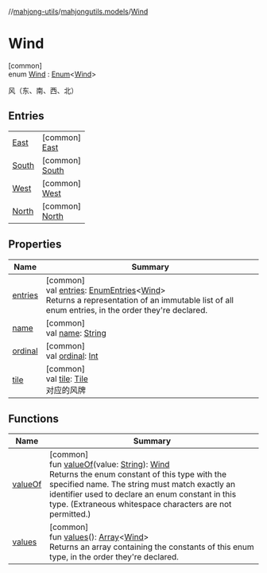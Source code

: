//[mahjong-utils](../../../index.md)/[mahjongutils.models](../index.md)/[Wind](index.md)

# Wind

[common]\
enum [Wind](index.md) : [Enum](https://kotlinlang.org/api/latest/jvm/stdlib/kotlin/-enum/index.html)&lt;[Wind](index.md)&gt; 

风（东、南、西、北）

## Entries

| | |
|---|---|
| [East](-east/index.md) | [common]<br>[East](-east/index.md) |
| [South](-south/index.md) | [common]<br>[South](-south/index.md) |
| [West](-west/index.md) | [common]<br>[West](-west/index.md) |
| [North](-north/index.md) | [common]<br>[North](-north/index.md) |

## Properties

| Name | Summary |
|---|---|
| [entries](entries.md) | [common]<br>val [entries](entries.md): [EnumEntries](https://kotlinlang.org/api/latest/jvm/stdlib/kotlin.enums/-enum-entries/index.html)&lt;[Wind](index.md)&gt;<br>Returns a representation of an immutable list of all enum entries, in the order they're declared. |
| [name](../../mahjongutils.shanten/-furo-chance-shanten-args-error-info/tiles-num-illegal/index.md#-372974862%2FProperties%2F1581026887) | [common]<br>val [name](../../mahjongutils.shanten/-furo-chance-shanten-args-error-info/tiles-num-illegal/index.md#-372974862%2FProperties%2F1581026887): [String](https://kotlinlang.org/api/latest/jvm/stdlib/kotlin/-string/index.html) |
| [ordinal](../../mahjongutils.shanten/-furo-chance-shanten-args-error-info/tiles-num-illegal/index.md#-739389684%2FProperties%2F1581026887) | [common]<br>val [ordinal](../../mahjongutils.shanten/-furo-chance-shanten-args-error-info/tiles-num-illegal/index.md#-739389684%2FProperties%2F1581026887): [Int](https://kotlinlang.org/api/latest/jvm/stdlib/kotlin/-int/index.html) |
| [tile](tile.md) | [common]<br>val [tile](tile.md): [Tile](../-tile/index.md)<br>对应的风牌 |

## Functions

| Name | Summary |
|---|---|
| [valueOf](value-of.md) | [common]<br>fun [valueOf](value-of.md)(value: [String](https://kotlinlang.org/api/latest/jvm/stdlib/kotlin/-string/index.html)): [Wind](index.md)<br>Returns the enum constant of this type with the specified name. The string must match exactly an identifier used to declare an enum constant in this type. (Extraneous whitespace characters are not permitted.) |
| [values](values.md) | [common]<br>fun [values](values.md)(): [Array](https://kotlinlang.org/api/latest/jvm/stdlib/kotlin/-array/index.html)&lt;[Wind](index.md)&gt;<br>Returns an array containing the constants of this enum type, in the order they're declared. |
